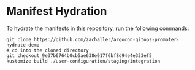 # Manifest Hydration

To hydrate the manifests in this repository, run the following commands:

```shell
git clone https://github.com/zachaller/argocon-gitops-promoter-hydrate-demo
# cd into the cloned directory
git checkout 9e37b6764b0cb5ae638e017f6bf8d94e4e333ef5
kustomize build ./user-configuration/staging/integration
```

